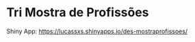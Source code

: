 
<!-- README.md is generated from README.Rmd. Please edit that file -->

# Tri Mostra de Profissões

<!-- badges: start -->
<!-- badges: end -->

Shiny App: <https://lucassxs.shinyapps.io/des-mostraprofissoes/>
